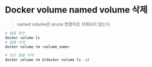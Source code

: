 # Docker volume named volume 삭제

> named volume은 prune 명령어로 삭제되지 않는다.

```sh
# 볼륨 확인
docker volume ls
# 볼륨 삭제
docker volume rm <volume_name>

# 모든 볼륨 삭제
docker volume rm $(docker volume ls -q)
```
